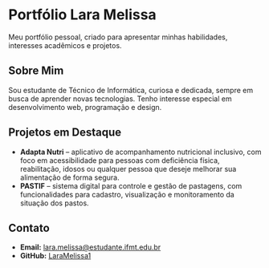 # Portfólio Lara Melissa

Meu portfólio pessoal, criado para apresentar minhas habilidades, interesses acadêmicos e projetos.

##  Sobre Mim
Sou estudante de Técnico de Informática, curiosa e dedicada, sempre em busca de aprender novas tecnologias. Tenho interesse especial em desenvolvimento web, programação e design.

##  Projetos em Destaque
- **Adapta Nutri** – aplicativo de acompanhamento nutricional inclusivo, com foco em acessibilidade para pessoas com deficiência física, reabilitação, idosos ou qualquer pessoa que deseje melhorar sua alimentação de forma segura.
- **PASTIF** – sistema digital para controle e gestão de pastagens, com funcionalidades para cadastro, visualização e monitoramento da situação dos pastos.

##  Contato
- **Email:** lara.melissa@estudante.ifmt.edu.br  
- **GitHub:** [LaraMelissa1](https://github.com/LaraMelissa1)
